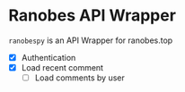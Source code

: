 # Ranobes API Wrapper


`ranobespy` is an API Wrapper for ranobes.top

- [x] Authentication
- [x] Load recent comment
  - [ ] Load comments by user

